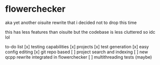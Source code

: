 # flowerchecker

aka yet another oisuite rewrite that i decided not to drop this time

this has less features than oisuite but the codebase is less cluttered so idc lol

to-do list
[x] testing capabilities
[x] projects
[x] test generation
[x] easy config editing
[x] git repo based
[ ] project search and indexing
[ ] new qcpp rewrite integrated in flowerchecker
[ ] multithreading tests (maybe)
